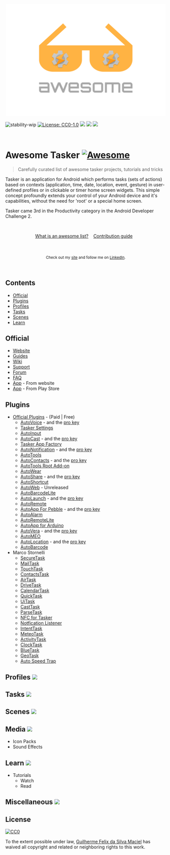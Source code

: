 <div align="center">
	<img width="500" height="350" src="media/logo-tasker.svg" alt="Awesome">
</div>

![stability-wip](https://img.shields.io/badge/STATUS-WORK%20IN%20PROGRESS-lightgrey.svg?style=for-the-badge)
[![License: CC0-1.0](https://img.shields.io/badge/License-CC0%201.0-lightgrey.svg?style=for-the-badge)](http://creativecommons.org/publicdomain/zero/1.0/)
![](https://img.shields.io/github/last-commit/guifelix/awesome-tasker.svg?style=for-the-badge)
![](https://img.shields.io/github/issues-raw/guifelix/awesome-tasker.svg?style=for-the-badge)
![](https://img.shields.io/github/issues-closed-raw/guifelix/awesome-tasker.svg?style=for-the-badge)

<br>

# Awesome Tasker [![Awesome](https://awesome.re/badge-flat.svg)](https://awesome.re)


> Carefully curated list of awesome tasker projects, tutorials and tricks

Tasker is an application for Android which performs tasks (sets of actions) based on contexts (application, time, date, location, event, gesture) in user-defined profiles or in clickable or timer home screen widgets.
This simple concept profoundly extends your control of your Android device and it's capabilities, without the need for 'root' or a special home screen.

Tasker came 3rd in the Productivity category in the Android Developer Challenge 2.

<br>

<p align="center">
	<a href="awesome.md">What is an awesome list?</a>&nbsp;&nbsp;&nbsp;
	<a href="contributing.md">Contribution guide</a>&nbsp;&nbsp;&nbsp;
</p>

<br>

<p align="center">
	<sub>
        Check out my <a href="https://guilhermefelixmaciel.netlify.com/">site</a> and follow me on <a href="https://www.linkedin.com/in/guilhermemaciel/">LinkedIn</a>.</sub>
</p>
<br>


## Contents

- [Official](#official)
- [Plugins](#plugins)
- [Profiles](#profiles)
- [Tasks](#tasks)
- [Scenes](#scenes)
- [Learn](#learn)



## Official
 - [Website](https://tasker.joaoapps.com/)
 - [Guides](https://tasker.joaoapps.com/guides.html)
 - [Wiki](http://tasker.wikidot.com/)
 - [Support](https://groups.google.com/forum/#!forum/tasker)
 - [Forum](https://forum.joaoapps.com/index.php)
 - [FAQ](https://tasker.joaoapps.com/faq.html)
 - [App](https://tasker.joaoapps.com/download.html) - From website
 - [App](https://play.google.com/store/apps/details?id=net.dinglisch.android.taskerm) - From Play Store

## Plugins
 - [Official Plugins](https://play.google.com/store/apps/details?id=com.joaomgcd.autoappshub) - (Paid | Free)
    - [AutoVoice](https://play.google.com/store/apps/details?id=com.joaomgcd.autovoice) - and the [pro key](https://play.google.com/store/apps/details?id=com.joaomgcd.autovoice.unlock)
    - [Tasker Settings](https://play.google.com/store/apps/details?id=com.joaomgcd.taskersettings)
    - [AutoInput](https://play.google.com/store/apps/details?id=com.joaomgcd.autoinput)
    - [AutoCast](https://play.google.com/store/apps/details?id=com.joaomgcd.autocast) - and the [pro key](https://play.google.com/store/apps/details?id=com.joaomgcd.autocast.unlock)
    - [Tasker App Factory](https://play.google.com/store/apps/details?id=net.dinglisch.android.appfactory)
    - [AutoNotification](https://play.google.com/store/apps/details?id=com.joaomgcd.autonotification) - and the [pro key](https://play.google.com/store/apps/details?id=com.joaomgcd.autonotification.unlock)
    - [AutoTools](https://play.google.com/store/apps/details?id=com.joaomgcd.autotools)
    - [AutoContacts](https://play.google.com/store/apps/details?id=com.joaomgcd.autocontacts) - and the [pro key](https://play.google.com/store/apps/details?id=com.joaomgcd.autocontacts.unlock)
    - [AutoTools Root Add-on](https://play.google.com/store/apps/details?id=com.joaomgcd.autotoolsroot)
    - [AutoWear](https://play.google.com/store/apps/details?id=com.joaomgcd.autowear)
    - [AutoShare](https://play.google.com/store/apps/details?id=com.joaomgcd.autoshare) - and the [pro key](https://play.google.com/store/apps/details?id=com.joaomgcd.autoshare.unlock)
    - [AutoShortcut](https://play.google.com/store/apps/details?id=com.joaomgcd.autoshortcut)
    - [AutoWeb](https://play.google.com/store/apps/details?id=com.joaomgcd.autoweb) - Unreleased
    - [AutoBarcodeLite](https://play.google.com/store/apps/details?id=com.joaomgcd.barcode.lite)
    - [AutoLaunch](https://play.google.com/store/apps/details?id=com.joaomgcd.autoapps) - and the [pro key](https://play.google.com/store/apps/details?id=com.joaomgcd.autolaunch.unlock)
    - [AutoRemote](https://play.google.com/store/apps/details?id=com.joaomgcd.autoremote)
    - [AutoApp For Pebble](https://play.google.com/store/apps/details?id=com.joaomgcd.autopebble) - and the [pro key](https://play.google.com/store/apps/details?id=com.joaomgcd.autopebble.unlock)
    - [AutoAlarm](https://play.google.com/store/apps/details?id=com.joaomgcd.autoalarm)
    - [AutoRemoteLite](https://play.google.com/store/apps/details?id=com.joaomgcd.autoremote.lite)
    - [AutoApp for Arduino](https://play.google.com/store/apps/details?id=com.joaomgcd.autoarduino)
    - [AutoVera](https://play.google.com/store/apps/details?id=com.joaomgcd.autovera) - and the [pro key](https://play.google.com/store/apps/details?id=com.joaomgcd.autovera.unlock)
    - [AutoMEO](https://play.google.com/store/apps/details?id=com.joaomgcd.automeo)
    - [AutoLocation](https://play.google.com/store/apps/details?id=com.joaomgcd.autolocation) - and the [pro key](https://play.google.com/store/apps/details?id=com.joaomgcd.autolocation.unlock)
    - [AutoBarcode](https://play.google.com/store/apps/details?id=com.joaomgcd.barcode)
 - Marco Stornelli
    - [SecureTask](https://play.google.com/store/apps/details?id=com.balda.securetask)
    - [MailTask](https://play.google.com/store/apps/details?id=com.balda.mailtask)
    - [TouchTask](https://play.google.com/store/apps/details?id=com.balda.touchtask)
    - [ContactsTask](https://play.google.com/store/apps/details?id=com.balda.contactstask)
    - [AirTask](https://play.google.com/store/apps/details?id=com.balda.airtask)
    - [DriveTask](https://play.google.com/store/apps/details?id=com.balda.drivetask)
    - [CalendarTask](https://play.google.com/store/apps/details?id=com.balda.calendartask)
    - [QuickTask](https://play.google.com/store/apps/details?id=com.balda.quicktask)
    - [UiTask](https://play.google.com/store/apps/details?id=com.balda.uitask)
    - [CastTask](https://play.google.com/store/apps/details?id=com.balda.casttask)
    - [ParseTask](https://play.google.com/store/apps/details?id=com.balda.parsetask)
    - [NFC for Tasker](https://play.google.com/store/apps/details?id=com.balda.nfcfortasker)
    - [Notfication Listener](https://play.google.com/store/apps/details?id=com.balda.notificationlistener)
    - [IntentTask](https://play.google.com/store/apps/details?id=com.balda.intenttask)
    - [MeteoTask](https://play.google.com/store/apps/details?id=com.balda.meteotask)
    - [ActivityTask](https://play.google.com/store/apps/details?id=com.balda.autoactivity)
    - [ClockTask](https://play.google.com/store/apps/details?id=com.balda.clocktask)
    - [BlueTask](https://play.google.com/store/apps/details?id=com.balda.bluetask)
    - [GeoTask](https://play.google.com/store/apps/details?id=com.balda.geotask)
    - [Auto Speed Trap](https://play.google.com/store/apps/details?id=com.balda.autospeedtrap)

## Profiles ![](https://img.shields.io/badge/STATUS-WORK%20IN%20PROGRESS-lightgrey.svg?style=flat-square)

## Tasks ![](https://img.shields.io/badge/STATUS-WORK%20IN%20PROGRESS-lightgrey.svg?style=flat-square)
## Scenes ![](https://img.shields.io/badge/STATUS-WORK%20IN%20PROGRESS-lightgrey.svg?style=flat-square)
## Media ![](https://img.shields.io/badge/STATUS-WORK%20IN%20PROGRESS-lightgrey.svg?style=flat-square)
 - Icon Packs
 - Sound Effects
## Learn ![](https://img.shields.io/badge/STATUS-WORK%20IN%20PROGRESS-lightgrey.svg?style=flat-square)
 - Tutorials
    - Watch
    - Read
## Miscellaneous ![](https://img.shields.io/badge/STATUS-WORK%20IN%20PROGRESS-lightgrey.svg?style=flat-square)

## License

[![CC0](http://mirrors.creativecommons.org/presskit/buttons/88x31/svg/cc-zero.svg)](https://creativecommons.org/publicdomain/zero/1.0/)

To the extent possible under law, [Guilherme Felix da Silva Maciel](https://github.com/guifelix) has waived all copyright and related or neighboring rights to this work.
